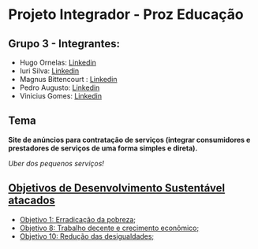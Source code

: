 # Projeto Integrador - Proz Educação

## Grupo 3 - Integrantes:

- Hugo Ornelas: [Linkedin](https://www.linkedin.com/in/hugopassosornelas/)
- Iuri Silva: [Linkedin](#)
- Magnus Bittencourt : [Linkedin](#)
- Pedro Augusto: [Linkedin](#)
- Vinicius Gomes: [Linkedin](#)

## Tema

**Site de anúncios para contratação de serviços (integrar consumidores e prestadores de serviços de uma forma simples e direta).**

_Uber dos pequenos serviços!_

## [Objetivos de Desenvolvimento Sustentável atacados](https://brasil.un.org/pt-br/sdgs)

- [Objetivo 1: Erradicação da pobreza;](https://brasil.un.org/pt-br/sdgs/1)
- [Objetivo 8: Trabalho decente e crecimento econômico;](https://brasil.un.org/pt-br/sdgs/8)
- [Objetivo 10: Redução das desigualdades;](https://brasil.un.org/pt-br/sdgs/10)
